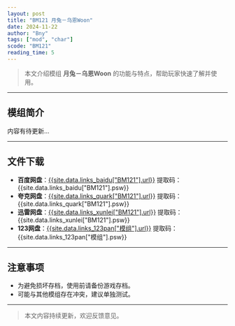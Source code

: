 ```yaml
---
layout: post
title: "BM121 月兔－乌恩Woon"
date: 2024-11-22
author: "Bny"
tags: ["mod", "char"]
scode: "BM121"
reading_time: 5
---
```


> 本文介绍模组 **月兔－乌恩Woon** 的功能与特点，帮助玩家快速了解并使用。

---

## 模组简介

内容有待更新...

---

## 文件下载
- **百度网盘**：[{{site.data.links_baidu["BM121"].url}}]({{site.data.links_baidu["BM121"].url}}) 提取码：{{site.data.links_baidu["BM121"].psw}}
- **夸克网盘**：[{{site.data.links_quark["BM121"].url}}]({{site.data.links_quark["BM121"].url}}) 提取码：{{site.data.links_quark["BM121"].psw}}
- **迅雷网盘**：[{{site.data.links_xunlei["BM121"].url}}]({{site.data.links_xunlei["BM121"].url}}) 提取码：{{site.data.links_xunlei["BM121"].psw}}
- **123网盘**：[{{site.data.links_123pan["模组"].url}}]({{site.data.links_123pan["模组"].url}}) 提取码：{{site.data.links_123pan["模组"].psw}}

---

## 注意事项
- 为避免损坏存档，使用前请备份游戏存档。
- 可能与其他模组存在冲突，建议单独测试。

---

> 本文内容持续更新，欢迎反馈意见。
